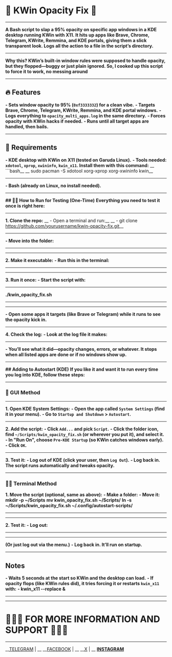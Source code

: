 # 💚 KWin Opacity Fix 💚
____
__A Bash script to slap a 95% opacity on specific app windows in a KDE desktop running KWin with X11. It hits up apps like Brave, Chrome, Telegram, KWrite, Remmina, and KDE portals, giving them a slick transparent look. Logs all the action to a file in the script’s directory.__
____
__Why this? KWin’s built-in window rules were supposed to handle opacity, but they flopped—buggy or just plain ignored. So, I cooked up this script to force it to work, no messing around__
____
## 🔥 Features

__- Sets window opacity to 95% (`0xf3333332`) for a clean vibe.__
__- Targets Brave, Chrome, Telegram, KWrite, Remmina, and KDE portal windows.__
__- Logs everything to `opacity_multi_apps.log` in the same directory.__
__- Forces opacity with KWin hacks if needed.__
__- Runs until all target apps are handled, then bails.__
____
## 🤔 Requirements

__- KDE desktop with KWin on X11 (tested on Garuda Linux).__
__- Tools needed: `xdotool`, `xprop`, `xwininfo`, `kwin_x11`. Install them with this command:__
__  ```bash__
__  sudo pacman -S xdotool xorg-xprop xorg-xwininfo kwin__
____
__- Bash (already on Linux, no install needed).__
____
__## 🏃‍➡️ How to Run for Testing (One-Time)__
__Everything you need to test it once is right here:__
____
__1. **Clone the repo**:__
__ - Open a terminal and run:__
__ - git clone https://github.com/yourusername/kwin-opacity-fix.git__
____
__- Move into the folder:__
____
____
__2. **Make it executable**:__
__- Run this in the terminal:__
____
____
__3. **Run it once**:__
__- Start the script with:__
____
__./kwin_opacity_fix.sh__
____
____
__- Open some apps it targets (like Brave or Telegram) while it runs to see the opacity kick in.__
____
__4. **Check the log**:__
__- Look at the log file it makes:__
____
__- You’ll see what it did—opacity changes, errors, or whatever. It stops when all listed apps are done or if no windows show up.__
____
__## Adding to Autostart (KDE)__
__If you like it and want it to run every time you log into KDE, follow these steps:__
____
### 👾 GUI Method
____
__1. **Open KDE System Settings**:__
__- Open the app called `System Settings` (find it in your menu).__
__- Go to `Startup and Shutdown` > `Autostart`.__
____
__2. **Add the script**:__
__- Click `Add...` and pick `Script`.__
__- Click the folder icon, find `~/Scripts/kwin_opacity_fix.sh` (or wherever you put it), and select it.__
__- In "Run On", choose `Pre-KDE Startup` (so KWin catches windows early).__
__- Click `OK`.__
____
__3. **Test it**:__
__- Log out of KDE (click your user, then `Log Out`).__
__- Log back in. The script runs automatically and tweaks opacity.__
____
### 🥷🏽 Terminal Method
__1. **Move the script** (optional, same as above):__
__- Make a folder:__
__- Move it:__
__mkdir -p ~/Scripts__
__mv kwin_opacity_fix.sh ~/Scripts/__
__ln -s ~/Scripts/kwin_opacity_fix.sh ~/.config/autostart-scripts/__
____
____
__2. **Test it**:__
__- Log out:__
____
____
__(Or just log out via the menu.)__
__- Log back in. It’ll run on startup.__
____
## Notes
__- Waits 5 seconds at the start so KWin and the desktop can load.__
__- If opacity flops (like KWin rules did), it tries forcing it or restarts `kwin_x11` with:__
__- kwin_x11 --replace &__
____
____
# 👨🏻‍💻 FOR MORE INFORMATION AND SUPPORT 👨🏻‍💻
____
__[TELEGRAM](https://t.me/rex_cc) | __
__[FACEBOOK](https://www.facebook.com/graybyt3) | __
__[X](https://x.com/gray_byte) | __
__[INSTAGRAM](https://www.instagram.com/gray_byte)__


